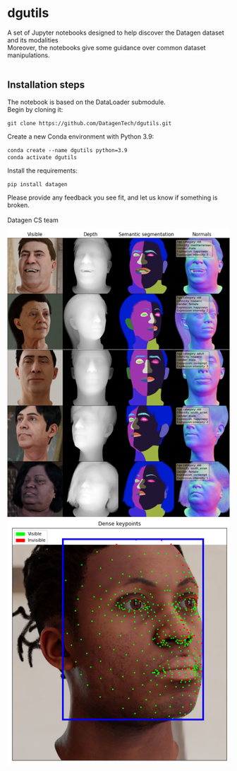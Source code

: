 # dgutils

A set of Jupyter notebooks designed to help discover the Datagen dataset and its modalities <br>
Moreover, the notebooks give some guidance over common dataset manipulations.
<br><br>

## Installation steps
The notebook is based on the DataLoader submodule. <br>
Begin by cloning it:

```
git clone https://github.com/DatagenTech/dgutils.git
```

Create a new Conda environment with Python 3.9:
```
conda create --name dgutils python=3.9
conda activate dgutils
```

Install the requirements:
```
pip install datagen
```


Please provide any feedback you see fit, and let us know if something is broken.
<br><br>
Datagen CS team

![alt text](Images/readme_illustration.png)
![alt text](Images/readme_illustration2.png)